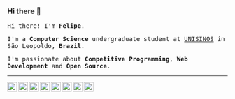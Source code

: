 ### Hi there 👋

<!--
**hechangweit/hechangweit** is a ✨ _special_ ✨ repository because its `README.md` (this file) appears on your GitHub profile.

Here are some ideas to get you started:

- 🔭 I’m currently working on ...
- 🌱 I’m currently learning ...
- 👯 I’m looking to collaborate on ...
- 🤔 I’m looking for help with ...
- 💬 Ask me about ...
- 📫 How to reach me: ...
- 😄 Pronouns: ...
- ⚡ Fun fact: ...
-->
<p><samp>Hi there! I'm <b>Felipe</b>.</samp></p>
<p><samp>I'm a <b>Computer Science</b> undergraduate student at <a href="http://www.unisinos.br/">UNISINOS</a> in São Leopoldo, <b>Brazil</b>.</samp></p>
<p><samp>I'm passionate about <b>Competitive Programming</b>, <b>Web Development</b> and <b>Open Source</b>.</samp></p>
<hr>
<p>
  <a href="https://br.linkedin.com/in/felipevpeters">
    <img align="left" alt="Felipe's LinkdeIn" width="22px" src="https://cdn.jsdelivr.net/npm/simple-icons@3.5.0/icons/linkedin.svg" />
  </a>
  <a href="mailto:fveronezipeters@gmail.com">
    <img align="left" alt="GMail" width="22px" src="https://cdn.jsdelivr.net/npm/simple-icons@3.5.0/icons/gmail.svg" />
  </a>
  <a href="https://instagram.com/felipevpeters">
    <img align="left" alt="Felipe's Instagram" width="22px" src="https://cdn.jsdelivr.net/npm/simple-icons@3.5.0/icons/instagram.svg" />
  </a>
  <a href="https://leetcode.com/fveronezipeters/">
    <img align="left" alt="Felipe's Instagram" width="22px" src="https://cdn.jsdelivr.net/npm/simple-icons@3.5.0/icons/leetcode.svg" />
  </a>
  <a href="https://www.hackerrank.com/fveronezipeters">
    <img align="left" alt="HackerRank Profile" width="22px" src="https://cdn.jsdelivr.net/npm/simple-icons@3.5.0/icons/hackerrank.svg" />
  </a>
  <a href="https://codeforces.com/profile/fveronezipeters">
    <img align="left" alt="Codeforces Profile" width="22px" src="https://cdn.jsdelivr.net/npm/simple-icons@3.5.0/icons/codeforces.svg" />
  </a>
  <a href="https://www.codechef.com/users/felipevpeters">
    <img align="left" alt="CodeChef Profile" width="22px" src="https://cdn.jsdelivr.net/npm/simple-icons@3.5.0/icons/codechef.svg" />
  </a>
  <a href="https://www.hackerearth.com/pt-br/@fveronezipeters">
    <img align="left" alt="HackerEarth" width="22px" src="https://cdn.jsdelivr.net/npm/simple-icons@3.5.0/icons/hackerearth.svg" />
  </a>
</p>
